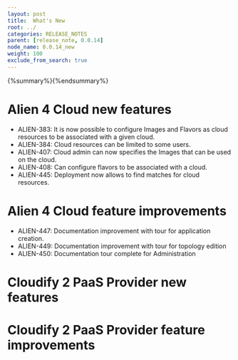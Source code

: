 ```yaml
---
layout: post
title:  What's New
root: ../
categories: RELEASE_NOTES
parent: [release_note, 0.0.14]
node_name: 0.0.14_new
weight: 100
exclude_from_search: true
---
```


{%summary%}{%endsummary%}

# Alien 4 Cloud new features

* ALIEN-383: It is now possible to configure Images and Flavors as cloud resources to be associated with a given cloud.
* ALIEN-384: Cloud resources can be limited to some users.
* ALIEN-407: Cloud admin can now specifies the Images that can be used on the cloud.
* ALIEN-408: Can configure flavors to be associated with a cloud.
* ALIEN-445: Deployment now allows to find matches for cloud resources.

# Alien 4 Cloud feature improvements

* ALIEN-447: Documentation improvement with tour for application creation.
* ALIEN-449: Documentation improvement with tour for topology edition
* ALIEN-450: Documentation tour complete for Administration


# Cloudify 2 PaaS Provider new features


# Cloudify 2 PaaS Provider feature improvements


